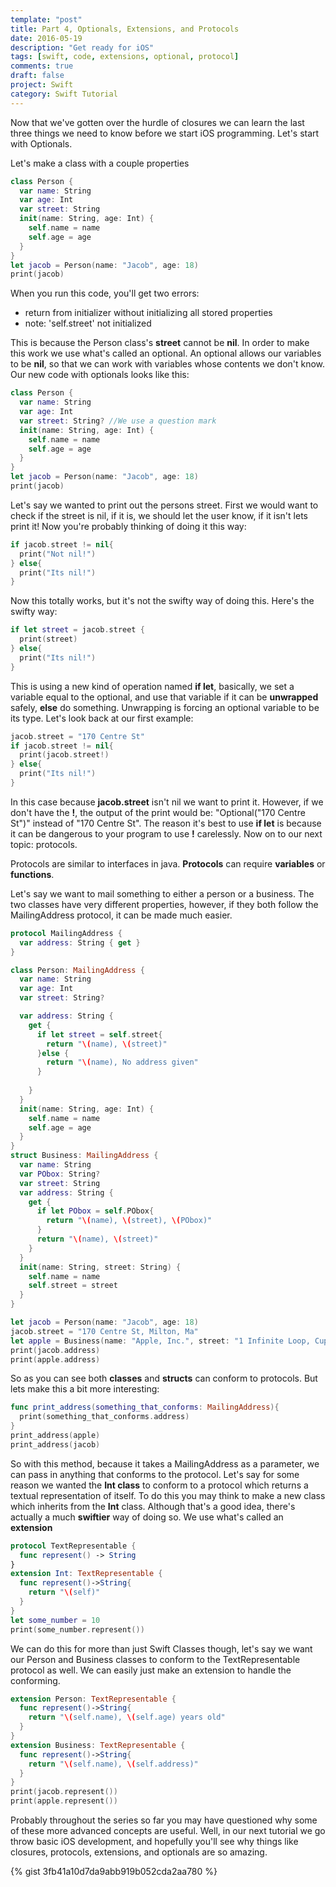 ```yaml
---
template: "post"
title: Part 4, Optionals, Extensions, and Protocols
date: 2016-05-19
description: "Get ready for iOS"
tags: [swift, code, extensions, optional, protocol]
comments: true
draft: false
project: Swift
category: Swift Tutorial
---
```


Now that we've gotten over the hurdle of closures we can learn the last three things we need to know before we start iOS programming. Let's start with Optionals.

Let's make a class with a couple properties

~~~ swift
class Person {
  var name: String
  var age: Int
  var street: String
  init(name: String, age: Int) {
    self.name = name
    self.age = age
  }
}
let jacob = Person(name: "Jacob", age: 18)
print(jacob)
~~~

When you run this code, you'll get two errors:

* return from initializer without initializing all stored properties
* note: 'self.street' not initialized

This is because the Person class's **street** cannot be **nil**. In order to make this work we use what's called an optional. An optional allows our variables to be **nil**, so that we can work with variables whose contents we don't know. Our new code with optionals looks like this:

~~~ swift
class Person {
  var name: String
  var age: Int
  var street: String? //We use a question mark
  init(name: String, age: Int) {
    self.name = name
    self.age = age
  }
}
let jacob = Person(name: "Jacob", age: 18)
print(jacob)
~~~ 

Let's say we wanted to print out the persons street. First we would want to check if the street is nil, if it is, we should let the user know, if it isn't lets print it! Now you're probably thinking of doing it this way:

~~~ swift
if jacob.street != nil{
  print("Not nil!")
} else{
  print("Its nil!")
}
~~~

Now this totally works, but it's not the swifty way of doing this. Here's the swifty way:

~~~ swift
if let street = jacob.street {
  print(street)
} else{
  print("Its nil!")
}
~~~

This is using a new kind of operation named **if let**, basically, we set a variable equal to the optional, and use that variable if it can be __unwrapped__ safely, **else** do something. Unwrapping is forcing an optional variable to be its type. Let's look back at our first example:

~~~ swift
jacob.street = "170 Centre St"
if jacob.street != nil{
  print(jacob.street!)
} else{
  print("Its nil!")
}
~~~

In this case because **jacob.street** isn't nil we want to print it. However, if we don't have the **!**, the output of the print would be: "Optional("170 Centre St")" instead of "170 Centre St". The reason it's best to use **if let** is because it can be dangerous to your program to use **!** carelessly. Now on to our next topic: protocols.

Protocols are similar to interfaces in java. **Protocols** can require __variables__ or __functions__.

Let's say we want to mail something to either a person or a business. The two classes have very different properties, however, if they both follow the MailingAddress protocol, it can be made much easier.

~~~ swift
protocol MailingAddress {
  var address: String { get }
}

class Person: MailingAddress {
  var name: String
  var age: Int
  var street: String?

  var address: String {
    get {
      if let street = self.street{
        return "\(name), \(street)"
      }else {
        return "\(name), No address given"
      }
      
    }
  }
  init(name: String, age: Int) {
    self.name = name
    self.age = age
  }
}
struct Business: MailingAddress {
  var name: String
  var PObox: String?
  var street: String
  var address: String {
    get {
      if let PObox = self.PObox{
        return "\(name), \(street), \(PObox)"
      }
      return "\(name), \(street)"
    }
  }
  init(name: String, street: String) {
    self.name = name
    self.street = street
  }
}

let jacob = Person(name: "Jacob", age: 18)
jacob.street = "170 Centre St, Milton, Ma"
let apple = Business(name: "Apple, Inc.", street: "1 Infinite Loop, Cupertino, CA")
print(jacob.address)
print(apple.address)
~~~

So as you can see both **classes** and **structs** can conform to protocols. But lets make this a bit more interesting:

~~~ swift
func print_address(something_that_conforms: MailingAddress){
  print(something_that_conforms.address)
}
print_address(apple)
print_address(jacob)
~~~

So with this method, because it takes a MailingAddress as a parameter, we can pass in anything that conforms to the protocol. Let's say for some reason we wanted the **Int class** to conform to a protocol which returns a textual representation of itself. To do this you may think to make a new class which inherits from the **Int** class. Although that's a good idea, there's actually a much __swiftier__ way of doing so. We use what's called an **extension**

~~~ swift
protocol TextRepresentable {
  func represent() -> String
}
extension Int: TextRepresentable {
  func represent()->String{
    return "\(self)"
  }
}
let some_number = 10
print(some_number.represent())
~~~

We can do this for more than just Swift Classes though, let's say we want our Person and Business classes to conform to the TextRepresentable protocol as well. We can easily just make an extension to handle the conforming. 

~~~ swift
extension Person: TextRepresentable {
  func represent()->String{
    return "\(self.name), \(self.age) years old"
  }
}
extension Business: TextRepresentable {
  func represent()->String{
    return "\(self.name), \(self.address)"
  }
}
print(jacob.represent())
print(apple.represent())
~~~

Probably throughout the series so far you may have questioned why some of these more advanced concepts are useful. Well, in our next tutorial we go throw basic iOS development, and hopefully you'll see why things like closures, protocols, extensions, and optionals are so amazing.

{% gist 3fb41a10d7da9abb919b052cda2aa780 %}


